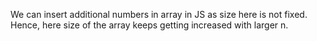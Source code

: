 We can insert additional numbers in array in JS as size here is not fixed. Hence, here size of the array keeps getting increased with larger n.